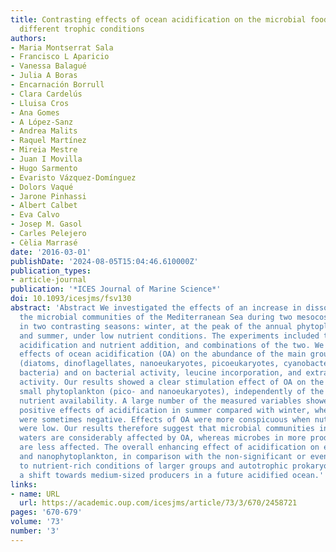 ```yaml
---
title: Contrasting effects of ocean acidification on the microbial food web under
  different trophic conditions
authors:
- Maria Montserrat Sala
- Francisco L Aparicio
- Vanessa Balagué
- Julia A Boras
- Encarnación Borrull
- Clara Cardelús
- Lluisa Cros
- Ana Gomes
- A López-Sanz
- Andrea Malits
- Raquel Martínez
- Mireia Mestre
- Juan I Movilla
- Hugo Sarmento
- Evaristo Vázquez-Domínguez
- Dolors Vaqué
- Jarone Pinhassi
- Albert Calbet
- Eva Calvo
- Josep M. Gasol
- Carles Pelejero
- Cèlia Marrasé
date: '2016-03-01'
publishDate: '2024-08-05T15:04:46.610000Z'
publication_types:
- article-journal
publication: '*ICES Journal of Marine Science*'
doi: 10.1093/icesjms/fsv130
abstract: 'Abstract We investigated the effects of an increase in dissolved CO2 on
  the microbial communities of the Mediterranean Sea during two mesocosm experiments
  in two contrasting seasons: winter, at the peak of the annual phytoplankton bloom,
  and summer, under low nutrient conditions. The experiments included treatments with
  acidification and nutrient addition, and combinations of the two. We followed the
  effects of ocean acidification (OA) on the abundance of the main groups of microorganisms
  (diatoms, dinoflagellates, nanoeukaryotes, picoeukaryotes, cyanobacteria, and heterotrophic
  bacteria) and on bacterial activity, leucine incorporation, and extracellular enzyme
  activity. Our results showed a clear stimulation effect of OA on the abundance of
  small phytoplankton (pico- and nanoeukaryotes), independently of the season and
  nutrient availability. A large number of the measured variables showed significant
  positive effects of acidification in summer compared with winter, when the effects
  were sometimes negative. Effects of OA were more conspicuous when nutrient concentrations
  were low. Our results therefore suggest that microbial communities in oligotrophic
  waters are considerably affected by OA, whereas microbes in more productive waters
  are less affected. The overall enhancing effect of acidification on eukaryotic pico-
  and nanophytoplankton, in comparison with the non-significant or even negative response
  to nutrient-rich conditions of larger groups and autotrophic prokaryotes, suggests
  a shift towards medium-sized producers in a future acidified ocean.'
links:
- name: URL
  url: https://academic.oup.com/icesjms/article/73/3/670/2458721
pages: '670-679'
volume: '73'
number: '3'
---
```

